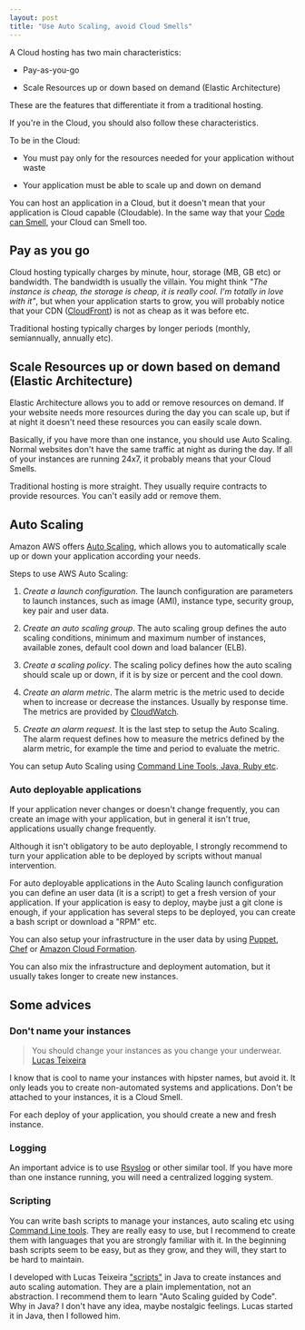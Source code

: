 ```yaml
---
layout: post
title: "Use Auto Scaling, avoid Cloud Smells"
---
```


A Cloud hosting has two main characteristics:

* Pay-as-you-go

* Scale Resources up or down based on demand (Elastic Architecture)

These are the features that differentiate it from a traditional hosting.

If you're in the Cloud, you should also follow these characteristics.

To be in the Cloud:

* You must pay only for the resources needed for your application without waste

* Your application must be able to scale up and down on demand

You can host an application in a Cloud, but it doesn't mean that your application is Cloud capable (Cloudable). In the same way that your [Code can Smell](http://en.wikipedia.org/wiki/Code_smell), your Cloud can Smell too.

## Pay as you go

Cloud hosting typically charges by minute, hour, storage (MB, GB etc) or bandwidth. The bandwidth is usually the villain. You might think *"The instance is cheap, the storage is cheap, it is really cool. I'm totally in love with it"*, but when your application starts to grow, you will probably notice that your CDN ([CloudFront](http://aws.amazon.com/cloudfront)) is not as cheap as it was before etc.

Traditional hosting typically charges by longer periods (monthly, semiannually, annually etc).

## Scale Resources up or down based on demand (Elastic Architecture)

Elastic Architecture allows you to add or remove resources on demand. If your website needs more resources during the day you can scale up, but if at night it doesn't need these resources you can easily scale down.

Basically, if you have more than one instance, you should use Auto Scaling. Normal websites don't have the same traffic at night as during the day. If all of your instances are running 24x7, it probably means that your Cloud Smells.

Traditional hosting is more straight. They usually require contracts to provide resources. You can't easily add or remove them.

## Auto Scaling

Amazon AWS offers [Auto Scaling](http://aws.amazon.com/autoscaling), which allows you to automatically scale up or down your application according your needs.

Steps to use AWS Auto Scaling:

1. *Create a launch configuration*. The launch configuration are parameters to launch instances, such as image (AMI), instance type, security group, key pair and user data.

2. *Create an auto scaling group*. The auto scaling group defines the auto scaling conditions, minimum and maximum number of instances, available zones, default cool down and load balancer (ELB).

3. *Create a scaling policy*. The scaling policy defines how the auto scaling should scale up or down, if it is by size or percent and the cool down.

4. *Create an alarm metric*. The alarm metric is the metric used to decide when to increase or decrease the instances. Usually by response time. The metrics are provided by [CloudWatch](http://aws.amazon.com/cloudwatch).

5. *Create an alarm request*. It is the last step to setup the Auto Scaling. The alarm request defines how to measure the metrics defined by the alarm metric, for example the time and period to evaluate the metric.

You can setup Auto Scaling using [Command Line Tools, Java, Ruby etc](http://aws.amazon.com/developertools).

### Auto deployable applications

If your application never changes or doesn't change frequently, you can create an image with your application, but in general it isn't true, applications usually change frequently.

Although it isn't obligatory to be auto deployable, I strongly recommend to turn your application able to be deployed by scripts without manual intervention.

For auto deployable applications in the Auto Scaling launch configuration you can define an user data (it is a script) to get a fresh version of your application. If your application is easy to deploy, maybe just a git clone is enough, if your application has several steps to be deployed, you can create a bash script or download a "RPM" etc.

You can also setup your infrastructure in the user data by using [Puppet](http://puppetlabs.com), [Chef](http://www.opscode.com/chef) or [Amazon Cloud Formation](http://aws.amazon.com/cloudformation).

You can also mix the infrastructure and deployment automation, but it usually takes longer to create new instances.

## Some advices

### Don't name your instances

> You should change your instances as you change your underwear. [Lucas Teixeira](https://twitter.com/lucastex)

I know that is cool to name your instances with hipster names, but avoid it. It only leads you to create non-automated systems and applications. Don't be attached to your instances, it is a Cloud Smell.

For each deploy of your application, you should create a new and  fresh instance.

### Logging

An important advice is to use [Rsyslog](http://en.wikipedia.org/wiki/Rsyslog) or other similar tool. If you have more than one instance running, you will need a centralized logging system.

### Scripting

You can write bash scripts to manage your instances, auto scaling etc using [Command Line tools](http://aws.amazon.com/developertools). They are really easy to use, but I recommend to create them with languages that you are strongly familiar with it. In the beginning bash scripts seem to be easy, but as they grow, and they will, they start to be hard to maintain.

I developed with Lucas Teixeira ["scripts"](https://github.com/lucastex/aws-tools) in Java to create instances and auto scaling automation. They are a plain implementation, not an abstraction. I recommend them to learn "Auto Scaling guided by Code". Why in Java? I don't have any idea, maybe nostalgic feelings. Lucas started it in Java, then I followed him.

